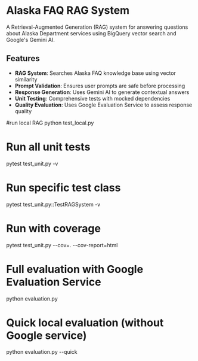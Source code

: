 # Alaska FAQ RAG System

A Retrieval-Augmented Generation (RAG) system for answering questions about Alaska Department services using BigQuery vector search and Google's Gemini AI.

## Features

- **RAG System**: Searches Alaska FAQ knowledge base using vector similarity
- **Prompt Validation**: Ensures user prompts are safe before processing
- **Response Generation**: Uses Gemini AI to generate contextual answers
- **Unit Testing**: Comprehensive tests with mocked dependencies
- **Quality Evaluation**: Uses Google Evaluation Service to assess response quality

#run local RAG
python test_local.py

# Run all unit tests
pytest test_unit.py -v

# Run specific test class
pytest test_unit.py::TestRAGSystem -v

# Run with coverage
pytest test_unit.py --cov=. --cov-report=html

# Full evaluation with Google Evaluation Service
python evaluation.py

# Quick local evaluation (without Google service)
python evaluation.py --quick